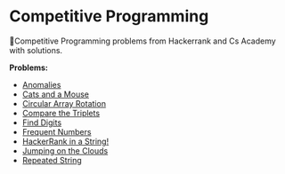 # Competitive Programming
:rocket:Competitive Programming problems from Hackerrank and Cs Academy with solutions.

**Problems:**  
- [Anomalies](https://csacademy.com/contest/archive/task/anomalies/)  
- [Cats and a Mouse](https://www.hackerrank.com/challenges/cats-and-a-mouse/problem)  
- [Circular Array Rotation](https://www.hackerrank.com/challenges/circular-array-rotation/problem)  
- [Compare the Triplets](https://www.hackerrank.com/challenges/compare-the-triplets/problem)  
- [Find Digits](https://www.hackerrank.com/challenges/find-digits/problem)  
- [Frequent Numbers](https://csacademy.com/contest/archive/task/frequent-numbers)  
- [HackerRank in a String!](https://www.hackerrank.com/challenges/hackerrank-in-a-string/problem)  
- [Jumping on the Clouds](https://www.hackerrank.com/challenges/jumping-on-the-clouds/problem)  
- [Repeated String](https://www.hackerrank.com/challenges/repeated-string/problem)
